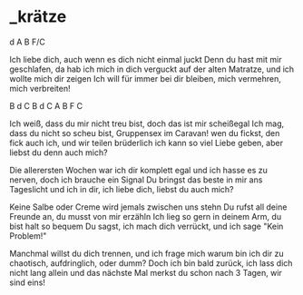 # _krätze

d       A       B       F/C

Ich liebe dich, auch wenn es dich nicht einmal juckt
Denn du hast mit mir geschlafen, da hab ich mich in dich verguckt
auf der alten Matratze, und ich wollte mich dir zeigen
Ich will für immer bei dir bleiben, mich vermehren, mich verbreiten!

B               d       C
B               d       C
A               B
F               C

Ich weiß, dass du mir nicht treu bist,
doch das ist mir scheißegal
Ich mag, dass du nicht so scheu bist,
Gruppensex im Caravan!
wen du fickst, den fick auch ich,
und wir teilen brüderlich
ich kann so viel Liebe geben,
aber liebst du denn auch mich?

Die allerersten Wochen war ich dir komplett egal
und ich hasse es zu nerven, doch ich brauche ein Signal
Du bringst das beste in mir ans Tageslicht
und ich in dir, ich liebe dich, liebst du auch mich?

Keine Salbe oder Creme wird jemals zwischen uns stehn
Du rufst all deine Freunde an, du musst von mir erzähln
Ich lieg so gern in deinem Arm, du bist halt so bequem
Du sagst, ich mach dich verrückt, und ich sage "Kein Problem!"

Manchmal willst du dich trennen, und ich frage mich warum
bin ich dir zu chaotisch, aufdringlich, oder dumm?
Doch ich bin bald zurück, ich lass dich nicht lang allein
und das nächste Mal merkst du schon nach 3 Tagen, wir sind eins!



